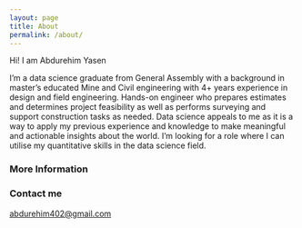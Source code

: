 ```yaml
---
layout: page
title: About
permalink: /about/
---
```


Hi!
I am Abdurehim Yasen

I’m a data science graduate from General Assembly with a background in master’s educated Mine and Civil engineering with 4+ years experience in design and field engineering. Hands-on engineer who prepares estimates and determines project feasibility as well as performs surveying and support construction tasks as needed. 
Data science appeals to me as it is a way to apply my previous experience and knowledge to make meaningful and actionable insights about the world. I’m  looking for a role where I can utilise my quantitative skills in the data science field.

### More Information



### Contact me

[abdurehim402@gmail.com](mailto:abdurehim402@gmail.com)
